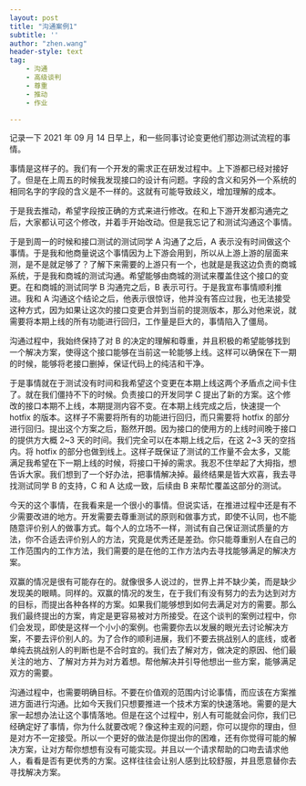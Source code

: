 ```yaml
---
layout: post
title: "沟通案例1"
subtitle: ''
author: "zhen.wang"
header-style: text
tag:
    - 沟通
    - 高级谈判
    - 尊重
    - 推动
    - 作业

---
```


记录一下 2021 年 09 月 14 日早上，和一些同事讨论变更他们那边测试流程的事情。

事情是这样子的。我们有一个开发的需求正在研发过程中。上下游都已经对接好了。但是在上周五的时候我发现接口的设计有问题。字段的含义和另外一个系统的相同名字的字段的含义是不一样的。这就有可能导致歧义，增加理解的成本。

于是我去推动，希望字段按正确的方式来进行修改。在和上下游开发都沟通完之后，大家都认可这个修改，并着手开始改动。但是我忘记了和测试沟通这个事情。

于是到周一的时候和接口测试的测试同学 A 沟通了之后，A 表示没有时间做这个事情。于是我和他商量说这个事情因为上下游会用到，所以从上游上游的层面来测，是不是就足够了？了解下来需要的上游只有一个，也就是是我这边负责的商城系统，于是我和商城的测试沟通。希望能够由商城的测试来覆盖住这个接口的变更。在和商城的测试同学 B 沟通完之后，B 表示可行。于是我宣布事情顺利推进。我和 A 沟通这个结论之后，他表示很惊讶，他并没有答应过我，也无法接受这种方式，因为如果让这次的接口变更合并到当前的提测版本，那么对他来说，就需要将本期上线的所有功能进行回归，工作量是巨大的，事情陷入了僵局。

沟通过程中，我始终保持了对 B 的决定的理解和尊重，并且积极的希望能够找到一个解决方案，使得这个接口能够在当前这一轮能够上线。这样可以确保在下一期的时候，能够将老接口删掉，保证代码上的纯洁和干净。

于是事情就在于测试没有时间和我希望这个变更在本期上线这两个矛盾点之间卡住了。就在我们僵持不下的时候。负责接口的开发同学 C 提出了新的方案。这个修改的接口本期不上线，本期提测内容不变。在本期上线完成之后，快速提一个 hotfix 的版本。这样子不需要将所有的功能进行回归，而只需要将 hotfix 的部分进行回归。提出这个方案之后，豁然开朗。因为接口的使用方的上线时间晚于接口的提供方大概 2~3 天的时间。我们完全可以在本期上线之后，在这 2~3 天的空挡内。将 hotfix 的部分也做到线上。这样子既保证了测试的工作量不会太多，又能满足我希望在下一期上线的时候，将接口干掉的需求。我忍不住举起了大拇指，想告诉大家。我们想到了一个好办法，把事情解决掉。最终结果是皆大欢喜，我去寻找测试同学 B 的支持，C 和 A 达成一致，后续由 B 来帮忙覆盖这部分的测试。

今天的这个事情，在我看来是一个很小的事情。但说实话，在推进过程中还是有不少需要改进的地方。开发需要去尊重测试的原则和做事方式，即使不认同，也不能随意评价别人的做事方式。每个人的立场不一样，测试有自己保证测试质量的方法，你不合适去评价别人的方法，究竟是优秀还是差劲。你只能尊重别人在自己的工作范围内的工作方法，我们需要的是在他的工作方法内去寻找能够满足的解决方案。

双赢的情况是很有可能存在的。就像很多人说过的，世界上并不缺少美，而是缺少发现美的眼睛。同样的。双赢的情况的发生，在于我们有没有努力的去为达到对方的目标，而提出各种各样的方案。如果我们能够想到如何去满足对方的需要。那么我们最终提出的方案，肯定是更容易被对方所接受。在这个谈判的案例过程中，你们会发现，即使是这样一个小小的案例。也需要你去以发展的眼光去讨论解决方案，不要去评价别人的。为了合作的顺利进展，我们不要去挑战别人的底线，或者单纯去挑战别人的判断也是不合时宜的。我们去了解对方，做决定的原因、他们最关注的地方、了解对方并为对方着想。帮他解决并引导他想出一些方案，能够满足双方的需要。

沟通过程中，也需要明确目标。不要在价值观的范围内讨论事情，而应该在方案推进方面进行沟通。比如今天我们只想要推进一个技术方案的快速落地。需要的是大家一起想办法让这个事情落地。但是在这个过程中，别人有可能就会问你，我们已经确定好了事情，你为什么就要改呢？像这种主观的问题，你可以提你的理由，但是对方不一定接受。所以一个更好的做法是你提出你的困难，还有你觉得可能的解决方案，让对方帮你想想有没有可能实现。并且以一个请求帮助的口吻去请求他人，看看是否有更优秀的方案。这样往往会让别人感到比较舒服，并且愿意替你去寻找解决方案。